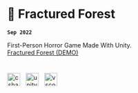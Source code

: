 # 🌲 Fractured Forest

**`Sep 2022`**

First-Person Horror Game Made With Unity.
<br>
<a data-label="game:1792809:title" class="title game_link" data-action="game_grid" href="https://roboticgames.itch.io/fractured-forest">Fractured Forest (DEMO)</a>  
#

<img align="left" alt="csharp" width="30px" style="padding-right:10px;" src="https://cdn.jsdelivr.net/gh/devicons/devicon/icons/csharp/csharp-plain.svg"/>
<img align="left" alt="unity" width="30[x" style="padding-right:10px;" src="https://cdn.jsdelivr.net/gh/devicons/devicon/icons/unity/unity-original.svg"/>
<img align="left" alt="vscode" width="30[x" style="padding-right:10px;" src="https://cdn.jsdelivr.net/gh/devicons/devicon/icons/vscode/vscode-original.svg"/>

